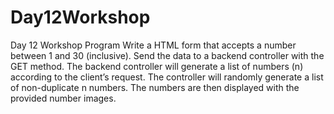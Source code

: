 # Day12Workshop
Day 12 Workshop Program
Write a HTML form that accepts a number between 1 and 30 (inclusive). Send the data to a backend controller with the GET method.
The backend controller will generate a list of numbers (n) according to the client’s request.
The controller will randomly generate a list of non-duplicate n numbers. The numbers are then displayed with the provided number images.
